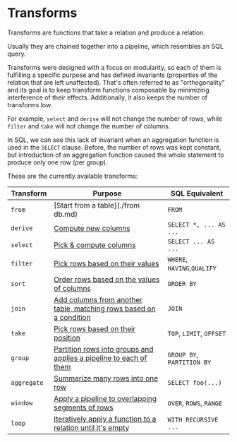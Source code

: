 # Transforms

Transforms are functions that take a relation and produce a relation.

Usually they are chained together into a pipeline, which resembles an SQL query.

Transforms were designed with a focus on modularity, so each of them is
fulfilling a specific purpose and has defined invariants (properties of the
relation that are left unaffected). That's often referred to as "orthogonality"
and its goal is to keep transform functions composable by minimizing
interference of their effects. Additionally, it also keeps the number of
transforms low.

For example, `select` and `derive` will not change the number of rows, while
`filter` and `take` will not change the number of columns.

In SQL, we can see this lack of invariant when an aggregation function is used
in the `SELECT` clause. Before, the number of rows was kept constant, but
introduction of an aggregation function caused the whole statement to produce
only one row (per group).

These are the currently available transforms:

| Transform   | Purpose                                                                         | SQL Equivalent              |
| ----------- | ------------------------------------------------------------------------------- | --------------------------- |
| `from`      | [Start from a table](./from db.md)                                                 | `FROM`                      |
| `derive`    | [Compute new columns](./derive.md)                                              | `SELECT *, ... AS ...`      |
| `select`    | [Pick & compute columns](./select.md)                                           | `SELECT ... AS ...`         |
| `filter`    | [Pick rows based on their values](./filter.md)                                  | `WHERE`, `HAVING`,`QUALIFY` |
| `sort`      | [Order rows based on the values of columns](./sort.md)                          | `ORDER BY`                  |
| `join`      | [Add columns from another table, matching rows based on a condition](./join.md) | `JOIN`                      |
| `take`      | [Pick rows based on their position](./take.md)                                  | `TOP`, `LIMIT`, `OFFSET`    |
| `group`     | [Partition rows into groups and applies a pipeline to each of them](./group.md) | `GROUP BY`, `PARTITION BY`  |
| `aggregate` | [Summarize many rows into one row](./aggregate.md)                              | `SELECT foo(...)`           |
| `window`    | [Apply a pipeline to overlapping segments of rows](./window.md)                 | `OVER`, `ROWS`, `RANGE`     |
| `loop`      | [Iteratively apply a function to a relation until it's empty](./loop.md)        | `WITH RECURSIVE ...`        |

